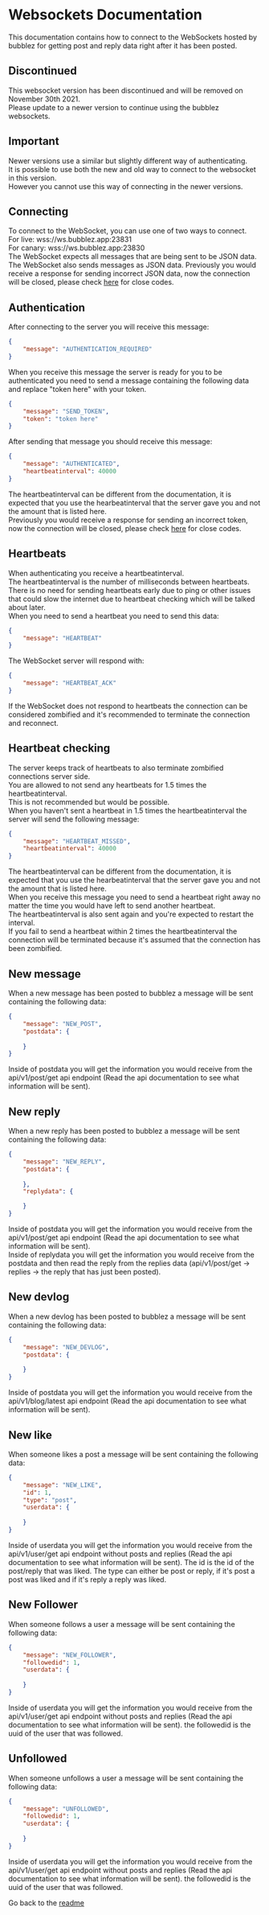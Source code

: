 
# Websockets Documentation
This documentation contains how to connect to the WebSockets hosted by bubblez for getting post and reply data right after it has been posted.

## Discontinued
This websocket version has been discontinued and will be removed on November 30th 2021.  
Please update to a newer version to continue using the bubblez websockets.

## Important
Newer versions use a similar but slightly different way of authenticating.  
It is possible to use both the new and old way to connect to the websocket in this version.  
However you cannot use this way of connecting in the newer versions.

## Connecting
To connect to the WebSocket, you can use one of two ways to connect.  
For live: wss://ws.bubblez.app:23831  
For canary: wss://ws.bubblez.app:23830  
The WebSocket expects all messages that are being sent to be JSON data.
The WebSocket also sends messages as JSON data.
Previously you would receive a response for sending incorrect JSON data, now the connection will be closed, please check [here](https://github.com/ProjectBubblez/documentation/blob/main/docs/websockets/CLOSECODES.md) for close codes.

## Authentication
After connecting to the server you will receive this message:
```JSON
{
    "message": "AUTHENTICATION_REQUIRED"
}
```
When you receive this message the server is ready for you to be authenticated you need to send a message containing the following data and replace "token here" with your token.
```JSON
{
    "message": "SEND_TOKEN",
    "token": "token here"
}
```
After sending that message you should receive this message:
```JSON
{
    "message": "AUTHENTICATED",
    "heartbeatinterval": 40000
}
```
The heartbeatinterval can be different from the documentation, it is expected that you use the hearbeatinterval that the server gave you and not the amount that is listed here.  
Previously you would receive a response for sending an incorrect token, now the connection will be closed, please check [here](https://github.com/ProjectBubblez/documentation/blob/main/docs/websockets/CLOSECODES.md) for close codes.

## Heartbeats
When authenticating you receive a heartbeatinterval.  
The heartbeatinterval is the number of milliseconds between heartbeats.  
There is no need for sending heartbeats early due to ping or other issues that could slow the internet due to heartbeat checking which will be talked about later.  
When you need to send a heartbeat you need to send this data:
```JSON
{
    "message": "HEARTBEAT"
}
```
The WebSocket server will respond with:
```JSON
{
    "message": "HEARTBEAT_ACK"
}
```
If the WebSocket does not respond to heartbeats the connection can be considered zombified and it's recommended to terminate the connection and reconnect.

## Heartbeat checking
The server keeps track of heartbeats to also terminate zombified connections server side.  
You are allowed to not send any heartbeats for 1.5 times the heartbeatinterval.  
This is not recommended but would be possible.  
When you haven't sent a heartbeat in 1.5 times the heartbeatinterval the server will send the following message:
```JSON
{
    "message": "HEARTBEAT_MISSED",
    "heartbeatinterval": 40000
}
```
The heartbeatinterval can be different from the documentation, it is expected that you use the hearbeatinterval that the server gave you and not the amount that is listed here.  
When you receive this message you need to send a heartbeat right away no matter the time you would have left to send another heartbeat.  
The heartbeatinterval is also sent again and you're expected to restart the interval.  
If you fail to send a heartbeat within 2 times the heartbeatinterval the connection will be terminated because it's assumed that the connection has been zombified.

## New message
When a new message has been posted to bubblez a message will be sent containing the following data:
```JSON
{
    "message": "NEW_POST",
    "postdata": {
        
    }
}
```
Inside of postdata you will get the information you would receive from the api/v1/post/get api endpoint (Read the api documentation to see what information will be sent).

## New reply
When a new reply has been posted to bubblez a message will be sent containing the following data:
```JSON
{
    "message": "NEW_REPLY",
    "postdata": {
        
    },
    "replydata": {

    }
}
```
Inside of postdata you will get the information you would receive from the api/v1/post/get api endpoint (Read the api documentation to see what information will be sent).  
Inside of replydata you will get the information you would receive from the postdata and then read the reply from the replies data (api/v1/post/get -> replies -> the reply that has just been posted).

## New devlog
When a new devlog has been posted to bubblez a message will be sent containing the following data:
```JSON
{
    "message": "NEW_DEVLOG",
    "postdata": {
        
    }
}
```
Inside of postdata you will get the information you would receive from the api/v1/blog/latest api endpoint (Read the api documentation to see what information will be sent).

## New like
When someone likes a post a message will be sent containing the following data:
```JSON
{
    "message": "NEW_LIKE",
    "id": 1,
    "type": "post",
    "userdata": {
        
    }
}
```
Inside of userdata you will get the information you would receive from the api/v1/user/get api endpoint without posts and replies (Read the api documentation to see what information will be sent).
The id is the id of the post/reply that was liked.
The type can either be post or reply, if it's post a post was liked and if it's reply a reply was liked.

## New Follower
When someone follows a user a message will be sent containing the following data:
```JSON
{
    "message": "NEW_FOLLOWER",
    "followedid": 1,
    "userdata": {
    
    }
}
```
Inside of userdata you will get the information you would receive from the api/v1/user/get api endpoint without posts and replies (Read the api documentation to see what information will be sent).
the followedid is the uuid of the user that was followed.

## Unfollowed
When someone unfollows a user a message will be sent containing the following data:
```JSON
{
    "message": "UNFOLLOWED",
    "followedid": 1,
    "userdata": {
    
    }
}
```
Inside of userdata you will get the information you would receive from the api/v1/user/get api endpoint without posts and replies (Read the api documentation to see what information will be sent).
the followedid is the uuid of the user that was followed.
  
Go back to the [readme](https://github.com/ProjectBubblez/documentation/blob/main/docs/websockets/README.md)
